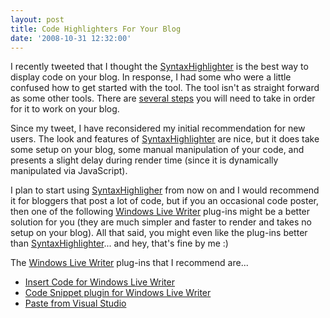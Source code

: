 ```yaml
---
layout: post
title: Code Highlighters For Your Blog
date: '2008-10-31 12:32:00'
---
```


<p>I recently tweeted that I thought the <a href="http://code.google.com/p/syntaxhighlighter/" target="_blank">SyntaxHighlighter</a> is the best way to display code on your blog. In response, I had some who were a little confused how to get started with the tool. The tool isn't as straight forward as some other tools. There are <a href="http://developertips.blogspot.com/2007/08/syntaxhighlighter-on-blogger.html" target="_blank">several steps</a> you will need to take in order for it to work on your blog.</p>  <p>Since my tweet, I have reconsidered my initial recommendation for new users. The look and features of <a href="http://code.google.com/p/syntaxhighlighter/" target="_blank">SyntaxHighlighter</a> are nice, but it does take some setup on your blog, some manual manipulation of your code, and presents a slight delay during render time (since it is dynamically manipulated via JavaScript).</p><p>I plan to start using <a href="http://code.google.com/p/syntaxhighlighter/" target="_blank">SyntaxHighligher</a> from now on and I would recommend it for bloggers that post a lot of code, but if you an occasional code poster, then one of the following <a href="http://get.live.com/writer/overview" target="_blank">Windows Live Writer</a> plug-ins might be a better solution for you (they are much simpler and faster to render and takes no setup on your blog). All that said, you might even like the plug-ins better than <a href="http://code.google.com/p/syntaxhighlighter/" target="_blank">SyntaxHighlighter</a>... and hey, that's fine by me :)</p>  <p>The <a href="http://get.live.com/writer/overview" target="_blank">Windows Live Writer</a> plug-ins that I recommend are...</p><ul><li><a href="http://gallery.live.com/liveItemDetail.aspx?li=1f57bd9b-a692-4593-9e9e-e2962d9c0eee&bt=9&pl=8" target="_blank">Insert Code for Windows Live Writer</a></li>    <li><a href="http://gallery.live.com/liveItemDetail.aspx?li=d4409446-af7f-42ec-aa20-78aa5bac4748&bt=9&pl=8" target="_blank">Code Snippet plugin for Windows Live Writer</a></li>    <li><a href="http://gallery.live.com/liveItemDetail.aspx?li=d8835a5e-28da-4242-82eb-e1a006b083b9&bt=9&pl=8" target="_blank">Paste from Visual Studio</a></li> </ul>